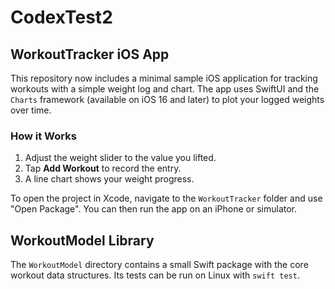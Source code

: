 # CodexTest2

## WorkoutTracker iOS App

This repository now includes a minimal sample iOS application for tracking
workouts with a simple weight log and chart. The app uses SwiftUI and the
`Charts` framework (available on iOS 16 and later) to plot your logged weights
over time.

### How it Works

1. Adjust the weight slider to the value you lifted.
2. Tap **Add Workout** to record the entry.
3. A line chart shows your weight progress.

To open the project in Xcode, navigate to the `WorkoutTracker` folder and use
"Open Package". You can then run the app on an iPhone or simulator.

## WorkoutModel Library

The `WorkoutModel` directory contains a small Swift package with the core
workout data structures. Its tests can be run on Linux with `swift test`.
